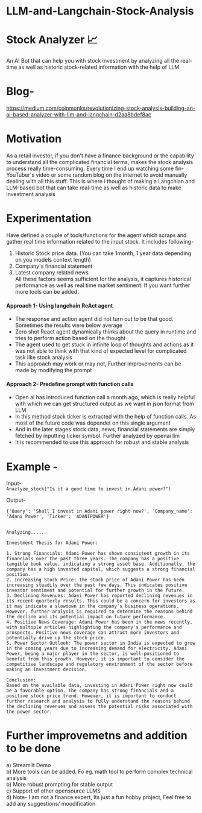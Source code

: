 # LLM-and-Langchain-Stock-Analysis


# Stock Analyzer 📈
An AI Bot that can help you with stock investment by analyzing all the real-time as well as historic stock-related information with the help of LLM

# Blog-
https://medium.com/coinmonks/revolutionizing-stock-analysis-building-an-ai-based-analyzer-with-llm-and-langchain-d2aa8bdef8ac
# Motivation

As a retail investor, if you don't have a finance background or the capability to understand all the complicated financial terms, makes the stock analysis process really time-consuming. Every time I end up watching some fin-YouTuber's video or some random blog on the internet to avoid manually dealing with all this stuff. This is where i thought of making a Langchian and LLM-based bot that can take real-time as well as historic data to make investment analysis 
<!--
# How to run 
All the code and experimentation can be found in <code>stock_analyzer_bot.ipynb</code> notebook. 
You need to add openai_api_key in the initial code cell
+-->
# Experimentation
Have defined a couple of tools/functions for the agent which scraps and gather real time information related to the input stock. It includes following- 
1. Historic Stock price data. (You can take 1month, 1 year data depending on you models context length)
2. Company's financial statement  
3. Latest company related news  
All these factors seems sufficient for the analysis, it captures historical performance as well as real time market sentiment. If you want further more tools can be added. 

#### Approach 1- Using langchain ReAct agent
- The response and action agent did not turn out to be that good. Sometimes the results were below average
- Zero shot React agent dynamically thinks about the query in runtime and tries to perform action based on the thought
- The agent used to get stuck in infinite loop of thoughts and actions as it was not able to think with that kind of expected level for complicated task like stock analysis
- This approach may work or may not, Further improvements can be made by modifying the prompt

#### Approach 2- Predefine prompt with function calls
- Open ai has introduced function call a month ago, which is really helpful with which we can get structured output as we want in json format from LLM 
- In this method stock ticker is extracted with the help of function calls. As most of the future code was dependet on this single argument
- And in the later stages stock data, news, financial statements are simply fetched by inputting ticker symbol. Further analyzed by openai llm
- It is recommended to use this approach for robust and stable analysis

# Example - 
Input- \
```Anazlyze_stock("Is it a good time to invest in Adani power?") ```

Output- 

```
{'Query': 'Shall I invest in Adani power right now?', 'Company_name': 'Adani Power', 'Ticker': 'ADANIPOWER'}


Analyzing.....

Investment Thesis for Adani Power:

1. Strong Financials: Adani Power has shown consistent growth in its financials over the past three years. The company has a positive tangible book value, indicating a strong asset base. Additionally, the company has a high invested capital, which suggests a strong financial position.
2. Increasing Stock Price: The stock price of Adani Power has been increasing steadily over the past few days. This indicates positive investor sentiment and potential for further growth in the future.
3. Declining Revenues: Adani Power has reported declining revenues in its recent quarterly results. This could be a concern for investors as it may indicate a slowdown in the company's business operations. However, further analysis is required to determine the reasons behind the decline and its potential impact on future performance.
4. Positive News Coverage: Adani Power has been in the news recently, with multiple articles highlighting the company's performance and prospects. Positive news coverage can attract more investors and potentially drive up the stock price.
5. Power Sector Outlook: The power sector in India is expected to grow in the coming years due to increasing demand for electricity. Adani Power, being a major player in the sector, is well-positioned to benefit from this growth. However, it is important to consider the competitive landscape and regulatory environment of the sector before making an investment decision.

Conclusion:
Based on the available data, investing in Adani Power right now could be a favorable option. The company has strong financials and a positive stock price trend. However, it is important to conduct further research and analysis to fully understand the reasons behind the declining revenues and assess the potential risks associated with the power sector.
```


 # Further improvemetns and addition to be done
a) Streamlit Demo \
b) More tools can be added. Fo eg. math tool to perform complex technical analysis \
b) More robust prompting for stable output \
c) Support of other opensource LLMS \
d) Note- I am not a finance expert, Its just a fun hobby project, Feel free to add any suggestions/ moodification
